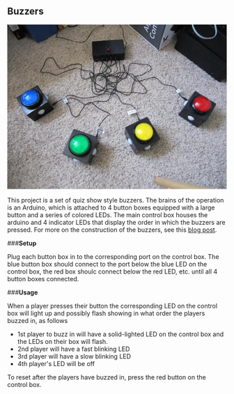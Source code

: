 **Buzzers**
-------

![IMG](buzzers.JPG)


This project is a set of quiz show style buzzers.  The brains of the operation is an Arduino, which is attached to 4 button boxes equipped with a large button and a series of colored LEDs.  The main control box houses the arduino and 4 indicator LEDs that display the order in which the buzzers are pressed.  For more on the construction of the buzzers, see this [blog post](http://sharpk60.blogspot.com/2014/12/quiz-show-buzzers.html).

###**Setup**

Plug each button box in to the corresponding port on the control box.  The blue button box should connect to the port below the blue LED on the control box, the red box shoulc connect below the red LED, etc. until all 4 button boxes connected.


###**Usage**

When a player presses their button the corresponding LED on the control box will light up and possibly flash showing in what order the players buzzed in, as follows
* 1st player to buzz in will have a solid-lighted LED on the control box and the LEDs on their box will flash.
* 2nd player will have a fast blinking LED
* 3rd player will have a slow blinking LED
* 4th player's LED will be off

To reset after the players have buzzed in, press the red button on the control box.
